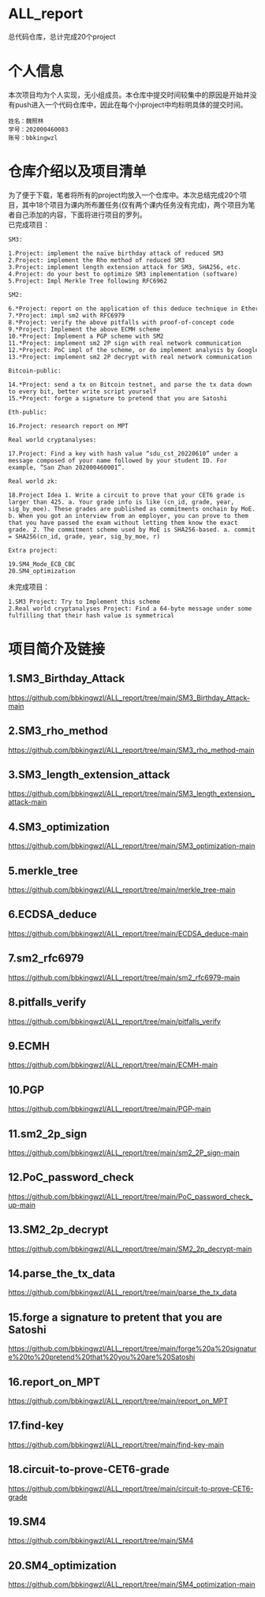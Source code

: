 # ALL_report
总代码仓库，总计完成20个project
# 个人信息
本次项目均为个人实现，无小组成员。本仓库中提交时间较集中的原因是开始并没有push进入一个代码仓库中，因此在每个小project中均标明具体的提交时间。
```
姓名：魏照林
学号：202000460083
账号：bbkingwzl
```
# 仓库介绍以及项目清单
为了便于下载，笔者将所有的project均放入一个仓库中。本次总结完成20个项目，其中18个项目为课内所布置任务(仅有两个课内任务没有完成)，两个项目为笔者自己添加的内容，下面将进行项目的罗列。  
已完成项目：
```
SM3:

1.Project: implement the naïve birthday attack of reduced SM3
2.Project: implement the Rho method of reduced SM3
3.Project: implement length extension attack for SM3, SHA256, etc.
4.Project: do your best to optimize SM3 implementation (software)
5.Project: Impl Merkle Tree following RFC6962
```
```
SM2:

6.*Project: report on the application of this deduce technique in Ethereum with ECDSA
7.*Project: impl sm2 with RFC6979
8.*Project: verify the above pitfalls with proof-of-concept code
9.*Project: Implement the above ECMH scheme
10.*Project: Implement a PGP scheme with SM2
11.*Project: implement sm2 2P sign with real network communication
12.*Project: PoC impl of the scheme, or do implement analysis by Google
13.*Project: implement sm2 2P decrypt with real network communication
```
```
Bitcoin-public:

14.*Project: send a tx on Bitcoin testnet, and parse the tx data down to every bit, better write script yourself
15.*Project: forge a signature to pretend that you are Satoshi
```
```
Eth-public:

16.Project: research report on MPT
```
```
Real world cryptanalyses:

17.Project: Find a key with hash value “sdu_cst_20220610” under a message composed of your name followed by your student ID. For example, “San Zhan 202000460001”.
```
```
Real world zk:

18.Project Idea 1. Write a circuit to prove that your CET6 grade is larger than 425. a. Your grade info is like (cn_id, grade, year, sig_by_moe). These grades are published as commitments onchain by MoE. b. When you got an interview from an employer, you can prove to them that you have passed the exam without letting them know the exact grade. 2. The commitment scheme used by MoE is SHA256-based. a. commit = SHA256(cn_id, grade, year, sig_by_moe, r)
```
```
Extra project:

19.SM4_Mode_ECB_CBC
20.SM4_optimization
```
未完成项目：
```
1.SM3 Project: Try to Implement this scheme
2.Real world cryptanalyses Project: Find a 64-byte message under some  fulfilling that their hash value is symmetrical
```
# 项目简介及链接
## 1.SM3_Birthday_Attack
https://github.com/bbkingwzl/ALL_report/tree/main/SM3_Birthday_Attack-main
## 2.SM3_rho_method
https://github.com/bbkingwzl/ALL_report/tree/main/SM3_rho_method-main
## 3.SM3_length_extension_attack
https://github.com/bbkingwzl/ALL_report/tree/main/SM3_length_extension_attack-main
## 4.SM3_optimization
https://github.com/bbkingwzl/ALL_report/tree/main/SM3_optimization-main
## 5.merkle_tree
https://github.com/bbkingwzl/ALL_report/tree/main/merkle_tree-main
## 6.ECDSA_deduce
https://github.com/bbkingwzl/ALL_report/tree/main/ECDSA_deduce-main
## 7.sm2_rfc6979
https://github.com/bbkingwzl/ALL_report/tree/main/sm2_rfc6979-main
## 8.pitfalls_verify
https://github.com/bbkingwzl/ALL_report/tree/main/pitfalls_verify
## 9.ECMH
https://github.com/bbkingwzl/ALL_report/tree/main/ECMH-main
## 10.PGP
https://github.com/bbkingwzl/ALL_report/tree/main/PGP-main
## 11.sm2_2p_sign
https://github.com/bbkingwzl/ALL_report/tree/main/sm2_2P_sign-main
## 12.PoC_password_check
https://github.com/bbkingwzl/ALL_report/tree/main/PoC_password_check_up-main
## 13.SM2_2p_decrypt
https://github.com/bbkingwzl/ALL_report/tree/main/SM2_2p_decrypt-main
## 14.parse_the_tx_data
https://github.com/bbkingwzl/ALL_report/tree/main/parse_the_tx_data
## 15.forge a signature to pretent that you are Satoshi
https://github.com/bbkingwzl/ALL_report/tree/main/forge%20a%20signature%20to%20pretend%20that%20you%20are%20Satoshi
## 16.report_on_MPT
https://github.com/bbkingwzl/ALL_report/tree/main/report_on_MPT
## 17.find-key
https://github.com/bbkingwzl/ALL_report/tree/main/find-key-main
## 18.circuit-to-prove-CET6-grade
https://github.com/bbkingwzl/ALL_report/tree/main/circuit-to-prove-CET6-grade
## 19.SM4
https://github.com/bbkingwzl/ALL_report/tree/main/SM4
## 20.SM4_optimization
https://github.com/bbkingwzl/ALL_report/tree/main/SM4_optimization-main

